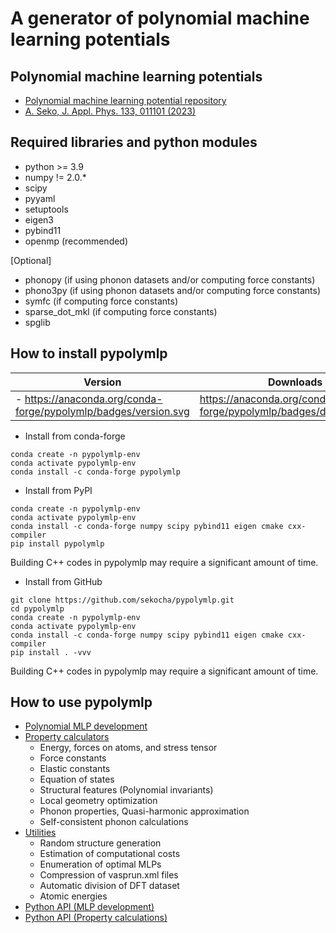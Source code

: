 # A generator of polynomial machine learning potentials

## Polynomial machine learning potentials

- [Polynomial machine learning potential repository](http://cms.mtl.kyoto-u.ac.jp/seko/mlp-repository/index.html)
- [A. Seko, J. Appl. Phys. 133, 011101 (2023)](https://doi.org/10.1063/5.0129045)

## Required libraries and python modules

- python >= 3.9
- numpy != 2.0.*
- scipy
- pyyaml
- setuptools
- eigen3
- pybind11
- openmp (recommended)

[Optional]
- phonopy (if using phonon datasets and/or computing force constants)
- phono3py (if using phonon datasets and/or computing force constants)
- symfc (if computing force constants)
- sparse_dot_mkl (if computing force constants)
- spglib

## How to install pypolymlp
| Version | Downloads | Last Update | Platform |
| ---- | ---- | ---- | ---- |
| - https://anaconda.org/conda-forge/pypolymlp/badges/version.svg | https://anaconda.org/conda-forge/pypolymlp/badges/downloads.svg | https://anaconda.org/conda-forge/pypolymlp/badges/latest_release_date.svg | https://anaconda.org/conda-forge/pypolymlp/badges/platforms.svg |

- Install from conda-forge
```
conda create -n pypolymlp-env
conda activate pypolymlp-env
conda install -c conda-forge pypolymlp
```

- Install from PyPI
```
conda create -n pypolymlp-env
conda activate pypolymlp-env
conda install -c conda-forge numpy scipy pybind11 eigen cmake cxx-compiler
pip install pypolymlp
```
Building C++ codes in pypolymlp may require a significant amount of time.

- Install from GitHub
```
git clone https://github.com/sekocha/pypolymlp.git
cd pypolymlp
conda create -n pypolymlp-env
conda activate pypolymlp-env
conda install -c conda-forge numpy scipy pybind11 eigen cmake cxx-compiler
pip install . -vvv
```
Building C++ codes in pypolymlp may require a significant amount of time.

## How to use pypolymlp

- [Polynomial MLP development](docs/mlpdev.md)
- [Property calculators](docs/calc.md)
  - Energy, forces on atoms, and stress tensor
  - Force constants
  - Elastic constants
  - Equation of states
  - Structural features (Polynomial invariants)
  - Local geometry optimization
  - Phonon properties, Quasi-harmonic approximation
  - Self-consistent phonon calculations
- [Utilities](docs/utilities.md)
  - Random structure generation
  - Estimation of computational costs
  - Enumeration of optimal MLPs
  - Compression of vasprun.xml files
  - Automatic division of DFT dataset
  - Atomic energies
- [Python API (MLP development)](docs/api_mlpdev.md)
- [Python API (Property calculations)](docs/api_calc.md)
